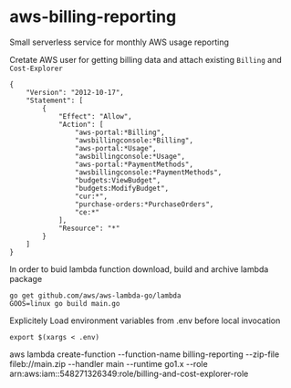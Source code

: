 # aws-billing-reporting
Small serverless service for monthly AWS usage reporting


Cretate AWS user for getting billing data and attach existing `Billing` and `Cost-Explorer`

```
{
    "Version": "2012-10-17",
    "Statement": [
        {
            "Effect": "Allow",
            "Action": [
                "aws-portal:*Billing",
                "awsbillingconsole:*Billing",
                "aws-portal:*Usage",
                "awsbillingconsole:*Usage",
                "aws-portal:*PaymentMethods",
                "awsbillingconsole:*PaymentMethods",
                "budgets:ViewBudget",
                "budgets:ModifyBudget",
                "cur:*",
                "purchase-orders:*PurchaseOrders",
                "ce:*"
            ],
            "Resource": "*"
        }
    ]
}
```

In order to buid lambda function download, build and archive lambda package

```
go get github.com/aws/aws-lambda-go/lambda
GOOS=linux go build main.go
```

Explicitely Load environment variables from .env before local invocation

```
export $(xargs < .env)
```


aws lambda create-function --function-name billing-reporting --zip-file fileb://main.zip --handler main --runtime go1.x --role arn:aws:iam::548271326349:role/billing-and-cost-explorer-role